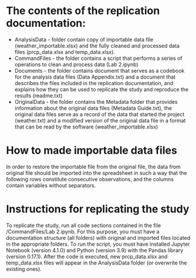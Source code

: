 # The contents of the replication documentation:
- AnalysisData - folder contain copy of importable data file (weather_importable.xlsx) and the fully cleaned and processed data files (prcp_data.xlsx and temp_data.xlsx).
- CommandFiles - the folder contains a script that performs a series of operations to clean and process data (Lab 2.ipynb)
- Documents - the folder contains document that serves as a codebook for the analysis data files (Data Appendix.txt) and a document that describes the files included in the replication documentation, and explains how they can be used to replicate the study and reproduce the results (readme.txt)
- OriginalData - the folder contains the Metadata folder that provides information about the original data files (Metadata Guide.txt), the original data files serve as a record of the data that started the project (weather.txt) and a modified version of the original data file in a format that can be read by the software (weather_importable.xlsx)

# How to made importable data files
In order to restore the importable file from the original file, the data from original file should be imported into the spreadsheet in such a way that the following rows constitute consecutive observations, and the columns contain variables without separators.

# Instructions for replicating the study
To replicate the study, run all code sections contained in the file /CommandFiles/Lab 2.ipynb. For this purpose, you must have a documentation structure (all folders) with original and imported files located in the appropriate folders. To run the script, you must have installed Jupyter Notebook (version 4.1.0) and Python (version 3.9) with the Pandas library (version 0.17.1). After the code is executed, new prcp_data.xlsx and temp_data.xlsx files will appear in the AnalysisData folder (or overwrite the existing ones).
